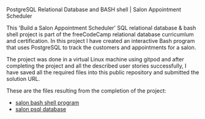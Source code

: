 PostgreSQL Relational Database and BASH shell | Salon Appointment Scheduler


This 'Build a Salon Appointment Scheduler' SQL relational database & bash shell project is part of the freeCodeCamp relational database curricumlum and certification.
In this project I have created an interactive Bash program that uses PostgreSQL to track the customers and appointments for a salon.

The project was done in a virtual Linux machine using gitpod and after completing the project and all the described user stories successfully,
I have saved all the required files into this public repository and submitted the solution URL.

These are the files resulting from the completion of the project:
- [salon bash shell program](https://github.com/Rami24t/Salon-Appointment-Scheduler_Relational-Database/blob/main/salon.sh)
- [salon psql database]()
